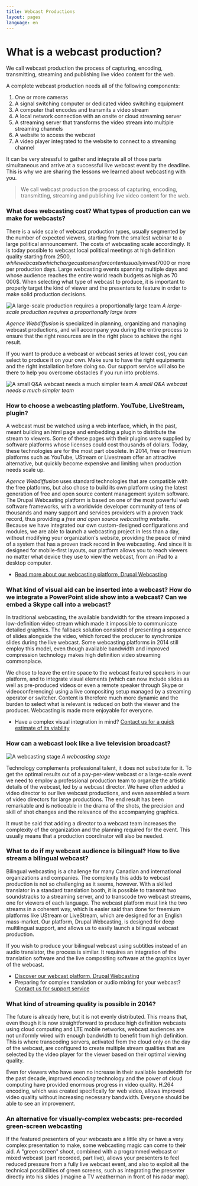 ```yaml
---
title: Webcast Productions
layout: pages
language: en
---
```

# What is a webcast production?
<div class="waypoint-bg"  style="background-image: url(/images/bg-production.jpg)"></div>

We call webcast production the process of capturing, encoding, transmitting, streaming and publishing live video content for the web.

A complete webcast production needs all of the following components:
1. One or more cameras
2. A signal switching computer or dedicated video switching equipment
3. A computer that encodes and transmits a video stream
4. A local network connection with an onsite or cloud streaming server
5. A streaming server that transforms the video stream into multiple streaming channels
6. A website to access the webcast
7. A video player integrated to the website to connect to a streaming channel

It can be very stressful to gather and integrate all of those parts simultaneous and arrive at a successful live webcast event by the deadline. This is why we are sharing the lessons we learned about webcasting with you.

> We call webcast production the process of capturing, encoding, transmitting, streaming and publishing live video content for the web.

### What does webcasting cost? What types of production can we make for webcasts?

There is a wide scale of webcast production types, usually segmented by the number of expected viewers, starting from the smallest webinar to a large political announcement. The costs of webcasting scale accordingly. It is today possible to webcast local political meetings at high definition quality starting from 2500$, while webcasts which charge customers for content usually invest 7000$ or more per production days. Large webcasting events spanning multiple days and whose audience reaches the entire world reach budgets as high as 70 000$. When selecting what type of webcast to produce, it is important to properly target the kind of viewer and the presenters to feature in order to make solid production decisions.

![A large-scale production requires a proportionally large team](/images/production-grande-envergure.jpg)
*A large-scale production requires a proportionally large team*

<!--
- Voir un exemple d’une production de politique communautaire
- Voir un exemple d’une production avec modèle de revenu
- Voir un exemple d’une production à grande envergure
-->

*Agence Webdiffusion* is specialized in planning, organizing and managing webcast productions, and will accompany you during the entire process to ensure that the right resources are in the right place to achieve the right result.

If you want to produce a webcast or webcast series at lower cost, you can select to produce it on your own. Make sure to have the right equipments and the right installation before doing so. Our support service will also be there to help you overcome obstacles if you run into problems.

![A small Q&A webcast needs a much simpler team](/images/production-entrevue.jpg)
*A small Q&A webcast needs a much simpler team*

<!--
- Lire plus au sujet de notre service de support à la webdiffusion
-->

### How to choose a webcasting platform. YouTube, LiveStream, plugin?

A webcast must be watched using a web interface, which, in the past, meant building an html page and embedding a plugin to distribute the stream to viewers. Some of these pages with their plugins were supplied by software platforms whose licenses could cost thousands of dollars. Today, these technologies are for the most part obsolete. In 2014, free or freemium platforms such as YouTube, UStream or Livestream offer an attractive alternative, but quickly become expensive and limiting when production needs scale up.

*Agence Webdiffusion* uses standard technologies that are compatible with the free platforms, but also chose to build its own platform using the latest generation of free and open source content management system software. The Drupal Webcasting platform is based on one of the most powerful web software frameworks, with a worldwide developer community of tens of thousands and many support and services providers with a proven track record, thus providing a *free and open source webcasting website*. Because we have integrated our own custom-designed configurations and modules, we are able to launch a webcasting project in less than a day, without modifying your organization's website, providing the peace of mind of a system that has a proven track record in live webcasting. And since it is designed for mobile-first layouts, our platform allows you to reach viewers no matter what device they use to view the webcast, from an iPad to a desktop computer.

- [Read more about our webcasting platform, Drupal Webcasting](platform.html)

### What kind of visual aid can be inserted into a webcast? How do we integrate a PowerPoint slide show into a webcast? Can we embed a Skype call into a webcast?

In traditional webcasting, the available bandwidth for the stream imposed a low-definition video stream which made it impossible to communicate detailed graphics. The fallback solution consisted of presenting a sequence of slides alongside the video, which forced the producer to synchronize slides during the live webcast. Some webcasting platforms in 2014 still employ this model, even though available bandwidth and improved compression technology makes high definition video streaming commonplace.

<!--![](http://placehold.it/960x540&text=Plateforme+powerpoint+separe)-->

We chose to leave the entire space to the webcast featured speakers in our platform, and to integrate visual elements (which can now include slides as well as pre-produced videos or even a remote speaker through Skype or videoconferencing) using a live compositing setup managed by a streaming operator or switcher. Content is therefore much more dynamic and the burden to select what is relevant is reduced on both the viewer and the producer. Webcasting is made more enjoyable for everyone.

<!--![](http://placehold.it/960x540&text=Screenflow+compositing)-->

- Have a complex visual integration in mind? [Contact us for a quick estimate of its viability](#footer)

### How can a webcast look like a live television broadcast?

![A webcasting stage](/images/plateau-de-webdiffusion.jpg)
*A webcasting stage*

Technology complements professional talent, it does not substitute for it. To get the optimal results out of a pay-per-view webcast or a large-scale event we need to employ a professional production team to organize the artistic details of the webcast, led by a webcast director. We have often added a video director to our live webcast productions, and even assembled a team of video directors for large productions. The end result has been remarkable and is noticeable in the drama of the shots, the precision and skill of shot changes and the relevance of the accompanying graphics.

It must be said that adding a director to a webcast team increases the complexity of the organization and the planning required for the event. This usually means that a production coordinator will also be needed.
<!--
- En lire plus sur le rôle de gestionnaire de production
- Rencontrer nos réalisateurs
-->

### What to do if my webcast audience is bilingual? How to live stream a bilingual webcast?

Bilingual webcasting is a challenge for many Canadian and international organizations and companies. The complexity this adds to webcast production is not so challenging as it seems, however. With a skilled translator in a standard translation booth, it is possible to transmit two soundstracks to a streaming server, and to transcode two webcast streams, one for viewers of each language. The webcast platform must link the two streams in a coherent way, which is easier said than done for freemium platforms like UStream or LiveStream, which are designed for an English mass-market. Our platform, Drupal Webcasting, is designed for deep multilingual support, and allows us to easily launch a bilingual webcast production.

If you wish to produce your bilingual webcast using subtitles instead of an audio translator, the process is similar. It requires an integration of the translation software and the live compositing software at the graphics layer of the webcast.

- [Discover our webcast platform, Drupal Webcasting](platform.html)
- Preparing for complex translation or audio mixing for your webcast? [Contact us for support service](#footer)

### What kind of streaming quality is possible in 2014?

The future is already here, but it is not evenly distributed. This means that, even though it is now straightforward to produce high definition webcasts using cloud computing and LTE mobile networks, webcast audiences are not uniformly wired with enough bandwidth to benefit from high definition. This is where transcoding servers, activated from the cloud only on the day of the webcast, are configured to create multiple stream qualities that are selected by the video player for the viewer based on their optimal viewing quality.

Even for viewers who have seen no increase in their available bandwidth for the past decade, improved *encoding* technology and the power of cloud computing have provided enormous progress in video quality. H.264 encoding, which was created specifically for web video, allows improved video quality without increasing necessary bandwidth. Everyone should be able to see an improvement.

<!--
- lire comment utiliser la puissance de l’informatique nuagique pour éliminer les limites de la webdiffusion
-->

### An alternative for visually-complex webcasts: pre-recorded green-screen webcasting

<!--![](http://placehold.it/960x540&text=Tournage+fond+vert)-->

If the featured presenters of your webcasts are a little shy or have a very complex presentation to make, some webcasting magic can come to their aid. A "green screen" shoot, combined with a programmed webcast or mixed webcast (part recorded, part live), allows your presenters to feel reduced pressure from a fully live webcast event, and also to exploit all the technical possibilities of green screens, such as integrating the presenter directly into his slides (imagine a TV weatherman in front of his radar map).
